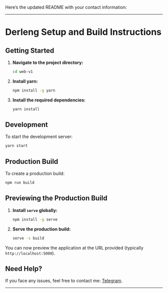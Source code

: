 Here’s the updated README with your contact information:

---

# Derleng Setup and Build Instructions

## Getting Started

1. **Navigate to the project directory:**
    ```bash
    cd web-v1
    ```

2. **Install yarn:**
    ```bash
    npm install -g yarn
    ```

3. **Install the required dependencies:**
    ```bash
    yarn install
    ```

## Development

To start the development server:

```bash
yarn start
```

## Production Build

To create a production build:

```bash
npm run build
```

## Previewing the Production Build

1. **Install `serve` globally:**
    ```bash
    npm install -g serve
    ```

2. **Serve the production build:**
    ```bash
    serve -s build
    ```

You can now preview the application at the URL provided (typically `http://localhost:5000`).

## Need Help?

If you face any issues, feel free to contact me: [Telegram](https://t.me/dara_ven).

---